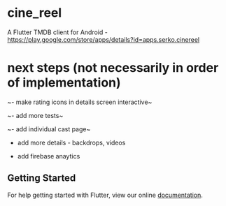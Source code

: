 # cine_reel

A Flutter TMDB client for Android - https://play.google.com/store/apps/details?id=apps.serko.cinereel

# next steps (not necessarily in order of implementation)
~- make rating icons in details screen interactive~

~- add more tests~

~- add individual cast page~

- add more details - backdrops, videos

- add firebase anaytics


## Getting Started

For help getting started with Flutter, view our online
[documentation](https://flutter.io/).
